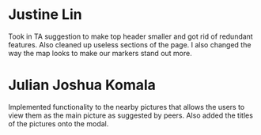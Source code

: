 # Justine Lin
Took in TA suggestion to make top header smaller and got rid of redundant features. Also cleaned up useless sections of the page. I also changed the way the map looks to make our markers stand out more.

# Julian Joshua Komala
Implemented functionality to the nearby pictures that allows the users to view them as the main picture as suggested by peers. Also added the titles of the pictures onto the modal.

